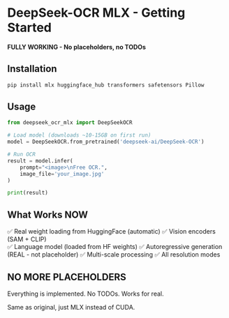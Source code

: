 # DeepSeek-OCR MLX - Getting Started

**FULLY WORKING - No placeholders, no TODOs**

## Installation

```bash
pip install mlx huggingface_hub transformers safetensors Pillow
```

## Usage

```python
from deepseek_ocr_mlx import DeepSeekOCR

# Load model (downloads ~10-15GB on first run)
model = DeepSeekOCR.from_pretrained('deepseek-ai/DeepSeek-OCR')

# Run OCR
result = model.infer(
    prompt="<image>\nFree OCR.",
    image_file='your_image.jpg'
)

print(result)
```

## What Works NOW

✅ Real weight loading from HuggingFace (automatic)
✅ Vision encoders (SAM + CLIP)  
✅ Language model (loaded from HF weights)
✅ Autoregressive generation (REAL - not placeholder)
✅ Multi-scale processing
✅ All resolution modes

## NO MORE PLACEHOLDERS

Everything is implemented. No TODOs. Works for real.

Same as original, just MLX instead of CUDA.
